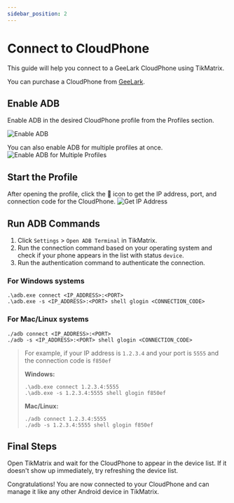 ```yaml
---
sidebar_position: 2
---
```


# Connect to CloudPhone

This guide will help you connect to a GeeLark CloudPhone using TikMatrix.

You can purchase a CloudPhone from [GeeLark](https://www.geelark.cn?invite_code=XHY6a8).

## Enable ADB

Enable ADB in the desired CloudPhone profile from the Profiles section.

![Enable ADB](https://help.geelark.com/image/https%3A%2F%2Fprod-files-secure.s3.us-west-2.amazonaws.com%2Fc87f1a52-907a-43da-882f-20d15212509c%2Fd55a7afd-f1b0-4b73-9a41-097b767c7c04%2Fimage.png?table=block&id=1600be7d-9e41-80d8-bb0e-d66fee7b0634&spaceId=c87f1a52-907a-43da-882f-20d15212509c&width=1420&userId=&cache=v2)

You can also enable ADB for multiple profiles at once.
![Enable ADB for Multiple Profiles](https://help.geelark.com/image/https%3A%2F%2Fprod-files-secure.s3.us-west-2.amazonaws.com%2Fc87f1a52-907a-43da-882f-20d15212509c%2Fc8ce9814-5ecb-4820-890d-fb0283f98828%2Fimage.png?table=block&id=1600be7d-9e41-8019-a481-fc7436633b1c&spaceId=c87f1a52-907a-43da-882f-20d15212509c&width=1420&userId=&cache=v2)

## Start the Profile

After opening the profile, click the 🔗 icon to get the IP address, port, and connection code for the CloudPhone.
![Get IP Address](https://help.geelark.com/image/https%3A%2F%2Fwww.geelark.com%2Fwp-content%2Fuploads%2F2024%2F08%2FAD_4nXe0yAiN8hsHzSuWrpwjU0TB51QP46iZ3U8KUI_1RmegLuQNz4Odzd0Y3mSGYrdsWVQ8pGfj_Rk_roMqqk9C_6zB6eW8RaGL-K_b8L0DyipS2hJAAULCl-K_s3vFbrU4p42lQMX-ggeonq9-Ep5nfBIJvo.jpg?table=block&id=1600be7d-9e41-8068-8714-ff1a70fffb58&spaceId=c87f1a52-907a-43da-882f-20d15212509c&width=1400&userId=&cache=v2)

## Run ADB Commands

1. Click `Settings` > `Open ADB Terminal` in TikMatrix.
2. Run the connection command based on your operating system and check if your phone appears in the list with status `device`.
3. Run the authentication command to authenticate the connection.

### For Windows systems

```shell
.\adb.exe connect <IP_ADDRESS>:<PORT>
.\adb.exe -s <IP_ADDRESS>:<PORT> shell glogin <CONNECTION_CODE>
```

### For Mac/Linux systems

```shell
./adb connect <IP_ADDRESS>:<PORT>
./adb -s <IP_ADDRESS>:<PORT> shell glogin <CONNECTION_CODE>
```

> For example, if your IP address is `1.2.3.4` and your port is `5555` and the connection code is `f850ef`
>
> **Windows:**
>
> ```shell
> .\adb.exe connect 1.2.3.4:5555
> .\adb.exe -s 1.2.3.4:5555 shell glogin f850ef
> ```
>
> **Mac/Linux:**
>
> ```shell
> ./adb connect 1.2.3.4:5555
> ./adb -s 1.2.3.4:5555 shell glogin f850ef
> ```

## Final Steps

Open TikMatrix and wait for the CloudPhone to appear in the device list. If it doesn't show up immediately, try refreshing the device list.

Congratulations! You are now connected to your CloudPhone and can manage it like any other Android device in TikMatrix.
